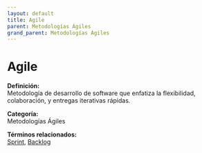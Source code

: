 ```yaml
---
layout: default
title: Agile
parent: Metodologías Ágiles
grand_parent: Metodologías Ágiles
---
```


# Agile

**Definición:**  
Metodología de desarrollo de software que enfatiza la flexibilidad, colaboración, y entregas iterativas rápidas.

**Categoría:**  
Metodologías Ágiles  

  


**Términos relacionados:**  
[Sprint](https://maleniski.github.io/diccionario-angl-tec-mx/docs/metodologías-ágiles/sprint.html), [Backlog](https://maleniski.github.io/diccionario-angl-tec-mx/docs/metodologías-ágiles/backlog.html)

